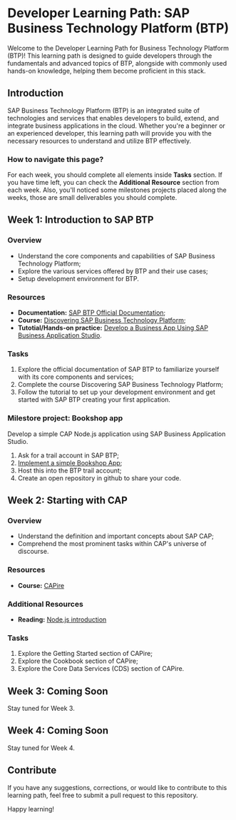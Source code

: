 # Developer Learning Path: SAP Business Technology Platform (BTP)

Welcome to the Developer Learning Path for Business Technology Platform (BTP)! This learning path is designed to guide developers through the fundamentals and advanced topics of BTP, alongside with commonly used hands-on knowledge, helping them become proficient in this stack.

## Introduction

SAP Business Technology Platform (BTP) is an integrated suite of technologies and services that enables developers to build, extend, and integrate business applications in the cloud. Whether you're a beginner or an experienced developer, this learning path will provide you with the necessary resources to understand and utilize BTP effectively.

### How to navigate this page?

For each week, you should complete all elements inside **Tasks** section. If you have time left, you can check the **Additional Resource** section from each week. Also, you'll noticed some milestones projects placed along the weeks, those are small deliverables you should complete.

## Week 1: Introduction to SAP BTP

### Overview
- Understand the core components and capabilities of SAP Business Technology Platform;
- Explore the various services offered by BTP and their use cases;
- Setup development environment for BTP.

### Resources
- **Documentation:** [SAP BTP Official Documentation](https://help.sap.com/viewer/product/BTP);
- **Course:** [Discovering SAP Business Technology Platform](https://learning.sap.com/learning-journeys/discover-sap-business-technology-platform);
- **Tutotial/Hands-on practice:** [Develop a Business App Using SAP Business Application Studio](https://developers.sap.com/tutorials/appstudio-cap-app.html).

### Tasks
1. Explore the official documentation of SAP BTP to familiarize yourself with its core components and services;
2. Complete the course Discovering SAP Business Technology Platform;
3. Follow the tutorial to set up your development environment and get started with SAP BTP creating your first application.

### Milestore project: Bookshop app
Develop a simple CAP Node.js application using SAP Business Application Studio.

1. Ask for a trail account in SAP BTP;
2. [Implement a simple Bookshop App](https://developers.sap.com/tutorials/appstudio-cap-app.html);
3. Host this into the BTP trail account;
4. Create an open repository in github to share your code.

## Week 2: Starting with CAP

### Overview
- Understand the definition and important concepts about SAP CAP;
- Comprehend the most prominent tasks within CAP's universe of discourse.

### Resources
- **Course:** [CAPire](https://cap.cloud.sap/docs/)

### Additional Resources
- **Reading:** [Node.js introduction](https://nodejs.org/en/learn/getting-started/introduction-to-nodejs)

### Tasks
1. Explore the Getting Started section of CAPire;
2. Explore the Cookbook section of CAPire;
3. Explore the Core Data Services (CDS) section of CAPire.

## Week 3: Coming Soon
Stay tuned for Week 3.

## Week 4: Coming Soon
Stay tuned for Week 4.

## Contribute
If you have any suggestions, corrections, or would like to contribute to this learning path, feel free to submit a pull request to this repository.

Happy learning!